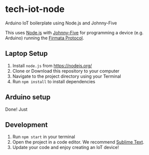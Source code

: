 # tech-iot-node
Arduino IoT boilerplate using Node.js and Johnny-Five

This uses [Node.js](https://nodejs.org/) with [Johnny-Five](http://johnny-five.io/api) for programming a device (e.g. Arduino) running the [Firmata Protocol](https://github.com/firmata/protocol).

## Laptop Setup

1. Install `node.js` from https://nodejs.org/
2. Clone or Download this repository to your computer
3. Navigate to the project directory using your Terminal
4. Run `npm install` to install dependencies

## Arduino setup

Done! Just

## Development

1. Run `npm start` in your terminal
2. Open the project in a code editor. We recommend [Sublime Text](https://www.sublimetext.com/).
3. Update your code and enjoy creating an IoT device!
